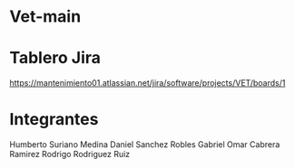 # Vet-main

# Tablero Jira
https://mantenimiento01.atlassian.net/jira/software/projects/VET/boards/1

# Integrantes

 Humberto Suriano Medina
 Daniel Sanchez Robles
 Gabriel Omar Cabrera Ramirez
 Rodrigo Rodriguez Ruiz
